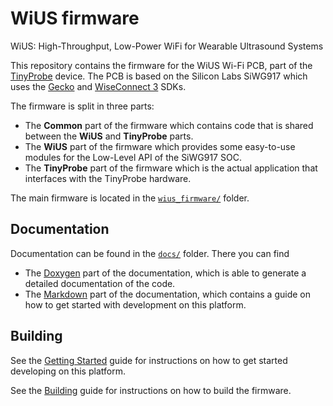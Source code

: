 # WiUS firmware

WiUS: High-Throughput, Low-Power WiFi for Wearable Ultrasound Systems

This repository contains the firmware for the WiUS Wi-Fi PCB, part of the [TinyProbe](https://ieeexplore.ieee.org/stamp/stamp.jsp?arnumber=9593910) device. The PCB is based on the Silicon Labs SiWG917 which uses the [Gecko](https://docs.silabs.com/gecko-platform/4.4.2/platform-overview/) and [WiseConnect 3](https://docs.silabs.com/wiseconnect/3.2.0/wiseconnect-developing-with-wiseconnect-sdk/) SDKs.

The firmware is split in three parts:
- The **Common** part of the firmware which contains code that is shared between the **WiUS** and **TinyProbe** parts.
- The **WiUS** part of the firmware which provides some easy-to-use modules for the Low-Level API of the SiWG917 SOC.
- The **TinyProbe** part of the firmware which is the actual application that interfaces with the TinyProbe hardware.

The main firmware is located in the [`wius_firmware/`](wius_firmware/) folder.

## Documentation

Documentation can be found in the [`docs/`](docs/) folder. There you can find
- The [Doxygen](docs/doxygen/) part of the documentation, which is able to generate a detailed documentation of the code.
- The [Markdown](docs/markdown/) part of the documentation, which contains a guide on how to get started with development on this platform.

## Building

See the [Getting Started](docs/markdown/siwg917_getting_started/siwg917_getting_started.md) guide for instructions on how to get started developing on this platform.

See the [Building](docs/markdown/building.md) guide for instructions on how to build the firmware.
